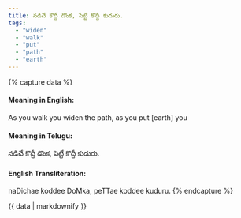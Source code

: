 ```yaml
---
title: నడిచే కొద్దీ డొంక, పెట్టే కొద్దీ కుదురు.
tags:
  - "widen"
  - "walk"
  - "put"
  - "path"
  - "earth"
---
```


{% capture data %}
#### Meaning in English:
As you walk you widen the path, as you put [earth] you

#### Meaning in Telugu:
నడిచే కొద్దీ డొంక, పెట్టే కొద్దీ కుదురు.

#### English Transliteration:
naDichae koddee DoMka, peTTae koddee kuduru.
{% endcapture %}

{{ data | markdownify }}


